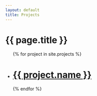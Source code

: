 ```yaml
---
layout: default
title: Projects 
---
```


<h1 class="page-title">{{ page.title }}</h1>

<ul>
  {% for project in site.projects %}
    <li class="post-item">
        <h1><a href="{{ project.url }}">{{ project.name }}</a></h1>
    </li>
  {% endfor %}
</ul>

